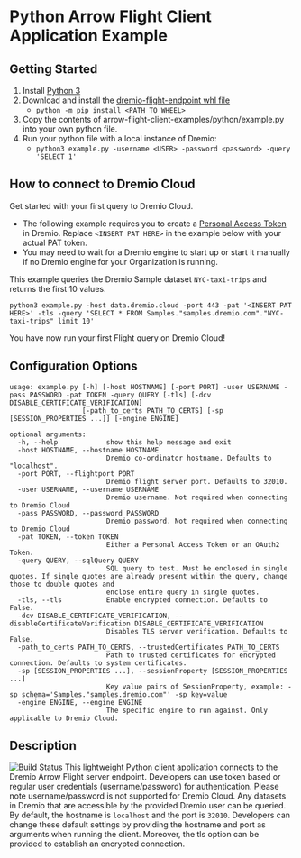 # Python Arrow Flight Client Application Example

## Getting Started
1. Install [Python 3](https://www.python.org/downloads/)
2. Download and install the [dremio-flight-endpoint whl file](https://github.com/dremio-hub/arrow-flight-client-examples/releases)
    - `python -m pip install <PATH TO WHEEL>` 
3. Copy the contents of arrow-flight-client-examples/python/example.py into your own python file. 
4. Run your python file with a local instance of Dremio:
    - `python3 example.py -username <USER> -password <password> -query 'SELECT 1'`

## How to connect to Dremio Cloud

Get started with your first query to Dremio Cloud.

* The following example requires you to create a [Personal Access Token](https://docs.dremio.com/cloud/security/authentication/personal-access-token/) in Dremio. Replace ```<INSERT PAT HERE>``` in the example below with your actual PAT token.
* You may need to wait for a Dremio engine to start up or start it manually if no Dremio engine for your Organization is running.

This example queries the Dremio Sample dataset ```NYC-taxi-trips``` and returns the first 10 values.

```python3 example.py -host data.dremio.cloud -port 443 -pat '<INSERT PAT HERE>' -tls -query 'SELECT * FROM Samples."samples.dremio.com"."NYC-taxi-trips" limit 10'```

You have now run your first Flight query on Dremio Cloud!

## Configuration Options

```
usage: example.py [-h] [-host HOSTNAME] [-port PORT] -user USERNAME -pass PASSWORD -pat TOKEN -query QUERY [-tls] [-dcv DISABLE_CERTIFICATE_VERIFICATION]
                  [-path_to_certs PATH_TO_CERTS] [-sp [SESSION_PROPERTIES ...]] [-engine ENGINE]

optional arguments:
  -h, --help            show this help message and exit
  -host HOSTNAME, --hostname HOSTNAME
                        Dremio co-ordinator hostname. Defaults to "localhost".
  -port PORT, --flightport PORT
                        Dremio flight server port. Defaults to 32010.
  -user USERNAME, --username USERNAME
                        Dremio username. Not required when connecting to Dremio Cloud
  -pass PASSWORD, --password PASSWORD
                        Dremio password. Not required when connecting to Dremio Cloud
  -pat TOKEN, --token TOKEN
                        Either a Personal Access Token or an OAuth2 Token.
  -query QUERY, --sqlQuery QUERY
                        SQL query to test. Must be enclosed in single quotes. If single quotes are already present within the query, change those to double quotes and
                        enclose entire query in single quotes.
  -tls, --tls           Enable encrypted connection. Defaults to False.
  -dcv DISABLE_CERTIFICATE_VERIFICATION, --disableCertificateVerification DISABLE_CERTIFICATE_VERIFICATION
                        Disables TLS server verification. Defaults to False.
  -path_to_certs PATH_TO_CERTS, --trustedCertificates PATH_TO_CERTS
                        Path to trusted certificates for encrypted connection. Defaults to system certificates.
  -sp [SESSION_PROPERTIES ...], --sessionProperty [SESSION_PROPERTIES ...]
                        Key value pairs of SessionProperty, example: -sp schema='Samples."samples.dremio.com"' -sp key=value
  -engine ENGINE, --engine ENGINE
                        The specific engine to run against. Only applicable to Dremio Cloud.

```

## Description
![Build Status](https://github.com/dremio-hub/arrow-flight-client-examples/workflows/python-build/badge.svg)
This lightweight Python client application connects to the Dremio Arrow Flight server endpoint. Developers can use token based or regular user credentials (username/password) for authentication. Please note username/password is not supported for Dremio Cloud. Any datasets in Dremio that are accessible by the provided Dremio user can be queried. By default, the hostname is `localhost` and the port is `32010`. Developers can change these default settings by providing the hostname and port as arguments when running the client.
Moreover, the tls option can be provided to establish an encrypted connection.